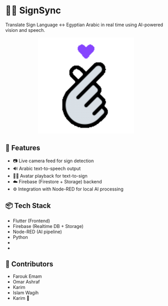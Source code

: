 # 🧏‍♂️ SignSync

Translate Sign Language ↔ Egyptian Arabic in real time using AI-powered vision and speech.

<p align="center">
  <img src="assets/demo.gif" width="300"/>
</p>

## 🚀 Features
- 📷 Live camera feed for sign detection
- 🔊 Arabic text-to-speech output
- 🧑‍🎤 Avatar playback for text-to-sign
- ☁️ Firebase (Firestore + Storage) backend
- ⚙️ Integration with Node-RED for local AI processing

## 📦 Tech Stack
- Flutter (Frontend)
- Firebase (Realtime DB + Storage)
- Node-RED (AI pipeline)
- Python
-
-

## 👥 Contributors
- Farouk Emam
- Omar Ashraf 
- Karim
- Islam Wagih 
- Karim 👀


